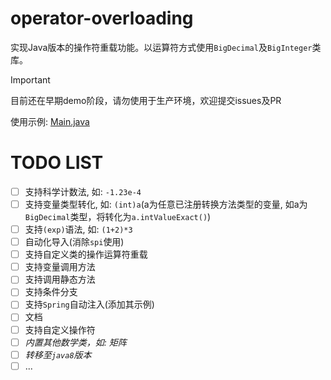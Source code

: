 # operator-overloading
实现Java版本的操作符重载功能。以运算符方式使用`BigDecimal`及`BigInteger`类库。

> [!IMPORTANT]
> 目前还在早期demo阶段，请勿使用于生产环境，欢迎提交issues及PR

使用示例: [Main.java](example/src/main/java/org/yangxc/example/Main.java)

# TODO LIST
- [ ] 支持科学计数法, 如: `-1.23e-4`
- [ ] 支持变量类型转化, 如: `(int)a`(a为任意已注册转换方法类型的变量, 如a为`BigDecimal`类型，将转化为`a.intValueExact()`)
- [ ] 支持`(exp)`语法, 如: `(1+2)*3`
- [ ] 自动化导入(消除`spi`使用)
- [ ] 支持自定义类的操作运算符重载
- [ ] 支持变量调用方法
- [ ] 支持调用静态方法
- [ ] 支持条件分支
- [ ] 支持`Spring`自动注入(添加其示例)
- [ ] 文档
- [ ] 支持自定义操作符
- [ ] _内置其他数学类，如: 矩阵_
- [ ] _转移至`java8`版本_
- [ ] ...